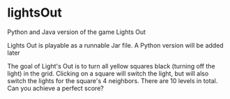 # lightsOut
Python and Java version of the game Lights Out

Lights Out is playable as a runnable Jar file. A Python version will be added later

The goal of Light's Out is to turn all yellow squares black (turning off the light) in the grid. Clicking on a square will switch the light, but will also switch the lights for 
the square's 4 neighbors. There are 10 levels in total. Can you achieve a perfect score?
